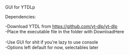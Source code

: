 GUI for YTDLp<br>

Dependencies:<br>

-Download YTDL from https://github.com/yt-dlp/yt-dlp<br>
-Place the executable file in the folder with DownloadHere<br><br>
-Use GUI for shit if you're lazy to use console<br>
-Options left default for now, selectables later
